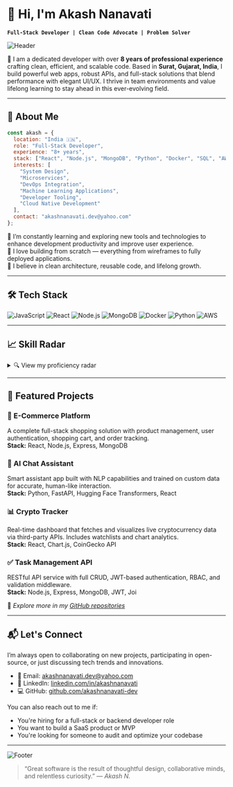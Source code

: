 
# 👋 Hi, I'm Akash Nanavati

**`Full-Stack Developer | Clean Code Advocate | Problem Solver`**

![Header](https://capsule-render.vercel.app/api?type=waving&color=0ea5e9&height=200&section=header&text=Akash%20Nanavati&fontSize=40&fontAlignY=35&desc=Full-Stack%20Developer%20from%20India&descAlignY=55&descAlign=62)

🚀 I am a dedicated developer with over **8 years of professional experience** crafting clean, efficient, and scalable code. Based in **Surat, Gujarat, India**, I build powerful web apps, robust APIs, and full-stack solutions that blend performance with elegant UI/UX. I thrive in team environments and value lifelong learning to stay ahead in this ever-evolving field.

---

## 🧠 About Me
```js
const akash = {
  location: "India 🇮🇳",
  role: "Full-Stack Developer",
  experience: "8+ years",
  stack: ["React", "Node.js", "MongoDB", "Python", "Docker", "SQL", "AWS"],
  interests: [
    "System Design",
    "Microservices",
    "DevOps Integration",
    "Machine Learning Applications",
    "Developer Tooling",
    "Cloud Native Development"
  ],
  contact: "akashnanavati.dev@yahoo.com"
};
```

🌱 I’m constantly learning and exploring new tools and technologies to enhance development productivity and improve user experience.  
🧩 I love building from scratch — everything from wireframes to fully deployed applications.  
🔁 I believe in clean architecture, reusable code, and lifelong growth.  

---

## 🛠️ Tech Stack

![JavaScript](https://img.shields.io/badge/-JavaScript-F7DF1E?style=for-the-badge&logo=javascript&logoColor=black)
![React](https://img.shields.io/badge/-React-61DAFB?style=for-the-badge&logo=react&logoColor=black)
![Node.js](https://img.shields.io/badge/-Node.js-339933?style=for-the-badge&logo=node.js&logoColor=white)
![MongoDB](https://img.shields.io/badge/-MongoDB-47A248?style=for-the-badge&logo=mongodb&logoColor=white)
![Docker](https://img.shields.io/badge/-Docker-2496ED?style=for-the-badge&logo=docker&logoColor=white)
![Python](https://img.shields.io/badge/-Python-3776AB?style=for-the-badge&logo=python&logoColor=white)
![AWS](https://img.shields.io/badge/-AWS-FF9900?style=for-the-badge&logo=amazonaws&logoColor=white)

---

## 📈 Skill Radar

<details>
<summary>🔍 View my proficiency radar</summary>

```plaintext
JavaScript  ▓▓▓▓▓▓▓▓▓▓ 95%
React       ▓▓▓▓▓▓▓▓▓░ 90%
Node.js     ▓▓▓▓▓▓▓▓░░ 85%
Python      ▓▓▓▓▓▓▓░░░ 80%
Docker      ▓▓▓▓▓▓░░░░ 75%
SQL         ▓▓▓▓▓▓▓░░░ 85%
MongoDB     ▓▓▓▓▓▓░░░░ 80%
AWS         ▓▓▓▓░░░░░░ 70%
```
</details>

---

## 🧩 Featured Projects

### 🛒 E-Commerce Platform  
A complete full-stack shopping solution with product management, user authentication, shopping cart, and order tracking.  
**Stack:** React, Node.js, Express, MongoDB

### 🤖 AI Chat Assistant  
Smart assistant app built with NLP capabilities and trained on custom data for accurate, human-like interaction.  
**Stack:** Python, FastAPI, Hugging Face Transformers, React

### 📊 Crypto Tracker  
Real-time dashboard that fetches and visualizes live cryptocurrency data via third-party APIs. Includes watchlists and chart analytics.  
**Stack:** React, Chart.js, CoinGecko API

### ✅ Task Management API  
RESTful API service with full CRUD, JWT-based authentication, RBAC, and validation middleware.  
**Stack:** Node.js, Express, MongoDB, JWT, Joi

🔗 _Explore more in my [GitHub repositories](https://github.com/akashnanavati-dev?tab=repositories)_

---

## 📬 Let's Connect

I’m always open to collaborating on new projects, participating in open-source, or just discussing tech trends and innovations.

- 📧 Email: [akashnanavati.dev@yahoo.com](mailto:akashnanavati.dev@yahoo.com)
- 💼 LinkedIn: [linkedin.com/in/akashnanavati](https://linkedin.com/in/akashnanavati)
- 💻 GitHub: [github.com/akashnanavati-dev](https://github.com/akashnanavati-dev)

You can also reach out to me if:
- You're hiring for a full-stack or backend developer role
- You want to build a SaaS product or MVP
- You're looking for someone to audit and optimize your codebase

---

![Footer](https://capsule-render.vercel.app/api?type=waving&color=0ea5e9&height=120&section=footer)

> “Great software is the result of thoughtful design, collaborative minds, and relentless curiosity.” — _Akash N._
